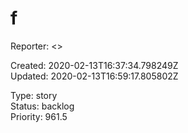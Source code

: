 # f

Reporter:  <>  

Created: 2020-02-13T16:37:34.798249Z  
Updated: 2020-02-13T16:59:17.805802Z

Type: story  
Status: backlog  
Priority: 961.5
